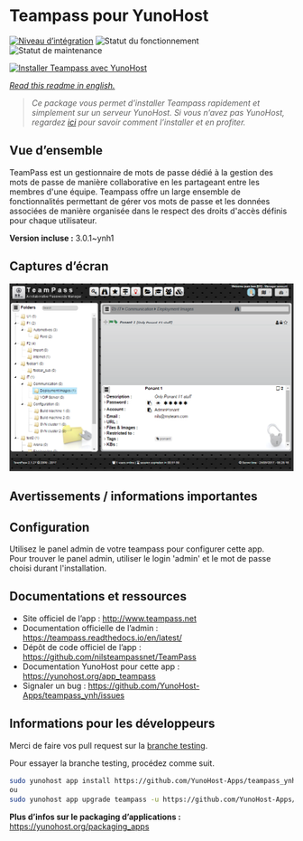 <!--
N.B.: This README was automatically generated by https://github.com/YunoHost/apps/tree/master/tools/README-generator
It shall NOT be edited by hand.
-->

# Teampass pour YunoHost

[![Niveau d’intégration](https://dash.yunohost.org/integration/teampass.svg)](https://dash.yunohost.org/appci/app/teampass) ![Statut du fonctionnement](https://ci-apps.yunohost.org/ci/badges/teampass.status.svg) ![Statut de maintenance](https://ci-apps.yunohost.org/ci/badges/teampass.maintain.svg)

[![Installer Teampass avec YunoHost](https://install-app.yunohost.org/install-with-yunohost.svg)](https://install-app.yunohost.org/?app=teampass)

*[Read this readme in english.](./README.md)*

> *Ce package vous permet d’installer Teampass rapidement et simplement sur un serveur YunoHost.
Si vous n’avez pas YunoHost, regardez [ici](https://yunohost.org/#/install) pour savoir comment l’installer et en profiter.*

## Vue d’ensemble

TeamPass est un gestionnaire de mots de passe dédié à la gestion des mots de passe de manière collaborative en les partageant entre les membres d'une équipe.
Teampass offre un large ensemble de fonctionnalités permettant de gérer vos mots de passe et les données associées de manière organisée dans le respect des droits d'accès définis pour chaque utilisateur.


**Version incluse :** 3.0.1~ynh1

## Captures d’écran

![Capture d’écran de Teampass](./doc/screenshots/screenshot.png)

## Avertissements / informations importantes

## Configuration

Utilisez le panel admin de votre teampass pour configurer cette app.  
Pour trouver le panel admin, utiliser le login 'admin' et le mot de passe choisi durant l'installation.

## Documentations et ressources

* Site officiel de l’app : <http://www.teampass.net>
* Documentation officielle de l’admin : <https://teampass.readthedocs.io/en/latest/>
* Dépôt de code officiel de l’app : <https://github.com/nilsteampassnet/TeamPass>
* Documentation YunoHost pour cette app : <https://yunohost.org/app_teampass>
* Signaler un bug : <https://github.com/YunoHost-Apps/teampass_ynh/issues>

## Informations pour les développeurs

Merci de faire vos pull request sur la [branche testing](https://github.com/YunoHost-Apps/teampass_ynh/tree/testing).

Pour essayer la branche testing, procédez comme suit.

``` bash
sudo yunohost app install https://github.com/YunoHost-Apps/teampass_ynh/tree/testing --debug
ou
sudo yunohost app upgrade teampass -u https://github.com/YunoHost-Apps/teampass_ynh/tree/testing --debug
```

**Plus d’infos sur le packaging d’applications :** <https://yunohost.org/packaging_apps>